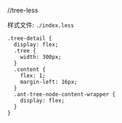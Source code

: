 //tree-less

样式文件: `./index.less`

```less
.tree-detail {
  display: flex;
  .tree {
    width: 300px;
  }
  .content {
    flex: 1;
    margin-left: 16px;
  }
  .ant-tree-node-content-wrapper {
    display: flex;
  }
}

```
